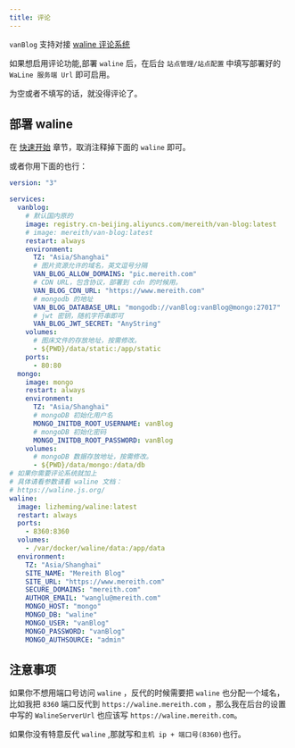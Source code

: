 ```yaml
---
title: 评论
---
```


`vanBlog` 支持对接 [waline 评论系统](https://waline.js.org/)

如果想启用评论功能,部署 `waline` 后，在后台 `站点管理/站点配置` 中填写部署好的 `WaLine 服务端 Url` 即可启用。

为空或者不填写的话，就没得评论了。

## 部署 waline

在 [快速开始](/guide/docker.md) 章节，取消注释掉下面的 `waline` 即可。

或者你用下面的也行：

```yaml
version: "3"

services:
  vanblog:
    # 默认国内原的
    image: registry.cn-beijing.aliyuncs.com/mereith/van-blog:latest
    # image: mereith/van-blog:latest
    restart: always
    environment:
      TZ: "Asia/Shanghai"
      # 图片资源允许的域名，英文逗号分隔
      VAN_BLOG_ALLOW_DOMAINS: "pic.mereith.com"
      # CDN URL，包含协议，部署到 cdn 的时候用。
      VAN_BLOG_CDN_URL: "https://www.mereith.com"
      # mongodb 的地址
      VAN_BLOG_DATABASE_URL: "mongodb://vanBlog:vanBlog@mongo:27017"
      # jwt 密钥，随机字符串即可
      VAN_BLOG_JWT_SECRET: "AnyString"
    volumes:
      # 图床文件的存放地址，按需修改。
      - ${PWD}/data/static:/app/static
    ports:
      - 80:80
  mongo:
    image: mongo
    restart: always
    environment:
      TZ: "Asia/Shanghai"
      # mongoDB 初始化用户名
      MONGO_INITDB_ROOT_USERNAME: vanBlog
      # mongoDB 初始化密码
      MONGO_INITDB_ROOT_PASSWORD: vanBlog
    volumes:
      # mongoDB 数据存放地址，按需修改。
      - ${PWD}/data/mongo:/data/db
# 如果你需要评论系统就加上
# 具体请看参数请看 waline 文档：
# https://waline.js.org/
waline:
  image: lizheming/waline:latest
  restart: always
  ports:
    - 8360:8360
  volumes:
    - /var/docker/waline/data:/app/data
  environment:
    TZ: "Asia/Shanghai"
    SITE_NAME: "Mereith Blog"
    SITE_URL: "https://www.mereith.com"
    SECURE_DOMAINS: "mereith.com"
    AUTHOR_EMAIL: "wanglu@mereith.com"
    MONGO_HOST: "mongo"
    MONGO_DB: "waline"
    MONGO_USER: "vanBlog"
    MONGO_PASSWORD: "vanBlog"
    MONGO_AUTHSOURCE: "admin"
```

## 注意事项

如果你不想用端口号访问 `waline` ，反代的时候需要把 `waline` 也分配一个域名，比如我把 `8360` 端口反代到 `https://waline.mereith.com` ，那么我在后台的设置中写的 `WalineServerUrl` 也应该写 `https://waline.mereith.com`。

如果你没有特意反代 `waline` ,那就写和`主机 ip + 端口号(8360)`也行。
